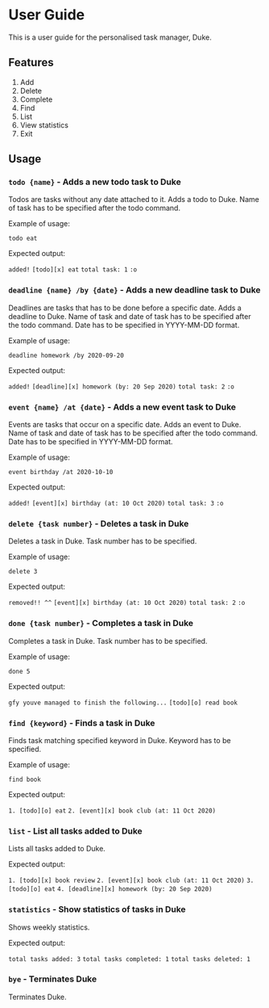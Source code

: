 # User Guide
This is a user guide for the personalised task manager, Duke.

## Features 
1. Add
2. Delete
3. Complete
4. Find
5. List
6. View statistics
7. Exit

## Usage

### `todo {name}` - Adds a new todo task to Duke

Todos are tasks without any date attached to it.
Adds a todo to Duke. Name of task has to be specified after the todo command.

Example of usage: 

`todo eat`

Expected output: 

`added!`
`[todo][x] eat`
`total task: 1`
`:o`

### `deadline {name} /by {date}` - Adds a new deadline task to Duke

Deadlines are tasks that has to be done before a specific date.
Adds a deadline to Duke. Name of task and date of task has to be specified after the todo command. Date has to be specified in YYYY-MM-DD format.

Example of usage: 

`deadline homework /by 2020-09-20`

Expected output: 

`added!`
`[deadline][x] homework (by: 20 Sep 2020)`
`total task: 2`
`:o`

### `event {name} /at {date}` - Adds a new event task to Duke

Events are tasks that occur on a specific date.
Adds an event to Duke. Name of task and date of task has to be specified after the todo command. Date has to be specified in YYYY-MM-DD format.

Example of usage: 

`event birthday /at 2020-10-10`

Expected output: 

`added!`
`[event][x] birthday (at: 10 Oct 2020)`
`total task: 3`
`:o`

### `delete {task number}` - Deletes a task in Duke

Deletes a task in Duke. Task number has to be specified.

Example of usage: 

`delete 3`

Expected output: 

`removed!! ^^`
`[event][x] birthday (at: 10 Oct 2020)`
`total task: 2`
`:o`

### `done {task number}` - Completes a task in Duke

Completes a task in Duke. Task number has to be specified.

Example of usage: 

`done 5`

Expected output: 

`gfy youve managed to finish the following...`
`[todo][o] read book`

### `find {keyword}` - Finds a task in Duke

Finds task matching specified keyword in Duke. Keyword has to be specified.

Example of usage: 

`find book`

Expected output: 

`1. [todo][o] eat`
`2. [event][x] book club (at: 11 Oct 2020)`

### `list` - List all tasks added to Duke

Lists all tasks added to Duke.

Expected output: 

`1. [todo][x] book review`
`2. [event][x] book club (at: 11 Oct 2020)`
`3. [todo][o] eat`
`4. [deadline][x] homework (by: 20 Sep 2020)`

### `statistics` - Show statistics of tasks in Duke

Shows weekly statistics.

Expected output: 

`total tasks added: 3`
`total tasks completed: 1`
`total tasks deleted: 1`

### `bye` - Terminates Duke

Terminates Duke.